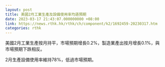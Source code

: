 ```yaml
---
layout: post
title: 美國2月工業生產及設備使用率均遜預期
date: 2023-03-17 21:43:07.000000000 +08:00
link: https://news.rthk.hk/rthk/ch/component/k2/1692459-20230317.htm
categories: rthk
---
```


美國2月工業生產按月持平，市場預期增長0.2%，製造業產出按月增長0.1%，與市場預期下跌相反。

2月生產設備使用率維持78%，低過市場預期。
